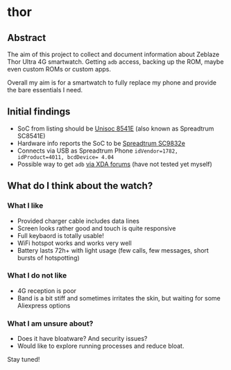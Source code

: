 # thor

## Abstract
The aim of this project to collect and document information about Zeblaze Thor Ultra 4G smartwatch. Getting `adb` access, backing up the ROM, maybe even custom ROMs or custom apps.

Overall my aim is for a smartwatch to fully replace my phone and provide the bare essentials I need.

## Initial findings
- SoC from listing should be [Unisoc 8541E](https://www.unisoc.com/en_us/home/con545-8541E-1) (also known as Spreadtrum SC8541E)
- Hardware info reports the SoC to be [Spreadtrum SC9832e](https://www.unisoc.com/en_us/home/TZNSJ-9832E-8)
- Connects via USB as Spreadtrum Phone `idVendor=1782, idProduct=4011, bcdDevice= 4.04` 
- Possible way to get `adb` [via XDA forums](https://xdaforums.com/t/generic-sl8541e-sc8541e-information-about-generic-chinese-smartwatches-with-the-spreadtrum-unisoc-soc.4654255/post-89358195) (have not tested yet myself)

## What do I think about the watch?
### What I like
- Provided charger cable includes data lines
- Screen looks rather good and touch is quite responsive
- Full keybaord is totally usable!
- WiFi hotspot works and works very well
- Battery lasts 72h+ with light usage (few calls, few messages, short bursts of hotspotting)

### What I do not like
- 4G reception is poor
- Band is a bit stiff and sometimes irritates the skin, but waiting for some Aliexpress options

### What I am unsure about?
- Does it have bloatware? And security issues?
- Would like to explore running processes and reduce bloat.
  

Stay tuned!
